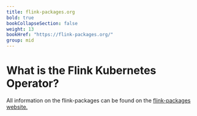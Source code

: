 ```yaml
---
title: flink-packages.org
bold: true
bookCollapseSection: false
weight: 13
bookHref: "https://flink-packages.org/"
group: mid
---
```

<!--
Licensed to the Apache Software Foundation (ASF) under one
or more contributor license agreements.  See the NOTICE file
distributed with this work for additional information
regarding copyright ownership.  The ASF licenses this file
to you under the Apache License, Version 2.0 (the
"License"); you may not use this file except in compliance
with the License.  You may obtain a copy of the License at

  http://www.apache.org/licenses/LICENSE-2.0

Unless required by applicable law or agreed to in writing,
software distributed under the License is distributed on an
"AS IS" BASIS, WITHOUT WARRANTIES OR CONDITIONS OF ANY
KIND, either express or implied.  See the License for the
specific language governing permissions and limitations
under the License.
-->

# What is the Flink Kubernetes Operator?

All information on the flink-packages can be found on the [flink-packages website.](https://flink-packages.org)